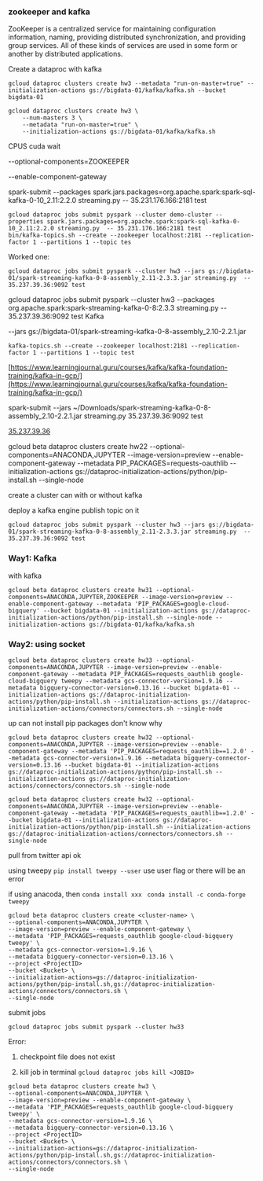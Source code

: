 ### zookeeper and kafka
ZooKeeper is a centralized service for maintaining configuration information, naming, providing distributed synchronization, and providing group services. All of these kinds of services are used in some form or another by distributed applications.


Create a dataproc with kafka
```
gcloud dataproc clusters create hw3 --metadata "run-on-master=true" --initialization-actions gs://bigdata-01/kafka/kafka.sh --bucket bigdata-01

gcloud dataproc clusters create hw3 \
    --num-masters 3 \
    --metadata "run-on-master=true" \
    --initialization-actions gs://bigdata-01/kafka/kafka.sh
```
CPUS cuda wait 

--optional-components=ZOOKEEPER

--enable-component-gateway 

spark-submit --packages spark.jars.packages=org.apache.spark:spark-sql-kafka-0-10_2.11:2.2.0 streaming.py  -- 35.231.176.166:2181 test
````
gcloud dataproc jobs submit pyspark --cluster demo-cluster --properties spark.jars.packages=org.apache.spark:spark-sql-kafka-0-10_2.11:2.2.0 streaming.py  -- 35.231.176.166:2181 test
bin/kafka-topics.sh --create --zookeeper localhost:2181 --replication-factor 1 --partitions 1 --topic tes
````
Worked one:
````
gcloud dataproc jobs submit pyspark --cluster hw3 --jars gs://bigdata-01/spark-streaming-kafka-0-8-assembly_2.11-2.3.3.jar streaming.py  -- 35.237.39.36:9092 test
````
gcloud dataproc jobs submit pyspark --cluster hw3 --packages org.apache.spark:spark-streaming-kafka-0-8:2.3.3 streaming.py  -- 35.237.39.36:9092 test
Kafka

--jars gs://bigdata-01/spark-streaming-kafka-0-8-assembly_2.10-2.2.1.jar 
````
kafka-topics.sh --create --zookeeper localhost:2181 --replication-factor 1 --partitions 1 --topic test
````

[https://www.learningjournal.guru/courses/kafka/kafka-foundation-training/kafka-in-gcp/](https://www.learningjournal.guru/courses/kafka/kafka-foundation-training/kafka-in-gcp/)

spark-submit --jars ~/Downloads/spark-streaming-kafka-0-8-assembly_2.10-2.2.1.jar streaming.py  35.237.39.36:9092 test

[35.237.39.36](https://35.237.39.36/)

gcloud beta dataproc clusters create hw22 --optional-components=ANACONDA,JUPYTER --image-version=preview --enable-component-gateway --metadata PIP_PACKAGES=requests-oauthlib --initialization-actions gs://dataproc-initialization-actions/python/pip-install.sh --single-node



create a cluster 
can with or without kafka

deploy a kafka engine
publish topic on it
```
gcloud dataproc jobs submit pyspark --cluster hw3 --jars gs://bigdata-01/spark-streaming-kafka-0-8-assembly_2.11-2.3.3.jar streaming.py  -- 35.237.39.36:9092 test
```


### Way1: Kafka
with kafka
```
gcloud beta dataproc clusters create hw31 --optional-components=ANACONDA,JUPYTER,ZOOKEEPER --image-version=preview --enable-component-gateway --metadata 'PIP_PACKAGES=google-cloud-bigquery' --bucket bigdata-01 --initialization-actions gs://dataproc-initialization-actions/python/pip-install.sh --single-node --initialization-actions gs://bigdata-01/kafka/kafka.sh
```

### Way2: using socket
```
gcloud beta dataproc clusters create hw33 --optional-components=ANACONDA,JUPYTER --image-version=preview --enable-component-gateway --metadata PIP_PACKAGES=requests_oauthlib google-cloud-bigquery tweepy --metadata gcs-connector-version=1.9.16 --metadata bigquery-connector-version=0.13.16 --bucket bigdata-01 --initialization-actions gs://dataproc-initialization-actions/python/pip-install.sh --initialization-actions gs://dataproc-initialization-actions/connectors/connectors.sh --single-node 
```
up can not install pip packages don't know why
```
gcloud beta dataproc clusters create hw32 --optional-components=ANACONDA,JUPYTER --image-version=preview --enable-component-gateway --metadata 'PIP_PACKAGES=requests_oauthlib==1.2.0' --metadata gcs-connector-version=1.9.16 --metadata bigquery-connector-version=0.13.16 --bucket bigdata-01 --initialization-actions gs://dataproc-initialization-actions/python/pip-install.sh --initialization-actions gs://dataproc-initialization-actions/connectors/connectors.sh --single-node 
```
```
gcloud beta dataproc clusters create hw32 --optional-components=ANACONDA,JUPYTER --image-version=preview --enable-component-gateway --metadata 'PIP_PACKAGES=requests_oauthlib==1.2.0' --bucket bigdata-01 --initialization-actions gs://dataproc-initialization-actions/python/pip-install.sh --initialization-actions gs://dataproc-initialization-actions/connectors/connectors.sh --single-node 
```
pull from twitter api ok

using tweepy
`pip install tweepy --user`
use user flag or there will be an error

if using anacoda,
then 
`conda install xxx `
`conda install -c conda-forge tweepy`

```
gcloud beta dataproc clusters create <cluster-name> \
--optional-components=ANACONDA,JUPYTER \
--image-version=preview --enable-component-gateway \
--metadata 'PIP_PACKAGES=requests_oauthlib google-cloud-bigquery tweepy' \
--metadata gcs-connector-version=1.9.16 \
--metadata bigquery-connector-version=0.13.16 \
--project <ProjectID>
--bucket <Bucket> \
--initialization-actions=gs://dataproc-initialization-actions/python/pip-install.sh,gs://dataproc-initialization-actions/connectors/connectors.sh \
--single-node 
```

submit jobs
```
gcloud dataproc jobs submit pyspark --cluster hw33 
```


Error:
1. checkpoint file does not exist
	
2. kill job in terminal
`gcloud dataproc jobs kill <JOBID>`


```
gcloud beta dataproc clusters create hw3 \
--optional-components=ANACONDA,JUPYTER \
--image-version=preview --enable-component-gateway \
--metadata 'PIP_PACKAGES=requests_oauthlib google-cloud-bigquery tweepy' \
--metadata gcs-connector-version=1.9.16 \
--metadata bigquery-connector-version=0.13.16 \
--project <ProjectID>
--bucket <Bucket> \
--initialization-actions=gs://dataproc-initialization-actions/python/pip-install.sh,gs://dataproc-initialization-actions/connectors/connectors.sh \
--single-node
```



<!--stackedit_data:
eyJoaXN0b3J5IjpbMjEwOTU3NTY5NCwtNzEyMzY5Njk1LC05ND
QyOTAwMzQsLTE1OTY0NzIzMTcsMTY5NjE3ODg1NiwzOTQ2NDA5
MzIsODU4MTE0MjE3LDE3Mzc4NTM2NDYsNzA2NTcwMjc5LDEwNj
c0ODU0NjIsLTgxMTMzOTk3Niw5MTI3NTc1NDksMTYyNjYwMDMx
NSw0MTQ0MjYxNjAsNzIyMTU1OTAyLDY0MjQ5NjQ3MCwtMjk5MT
AwODQ3LDE1MzMwNjc4ODIsLTgyMTc5Mzc2MiwxMjIxNDQ0MzIw
XX0=
-->